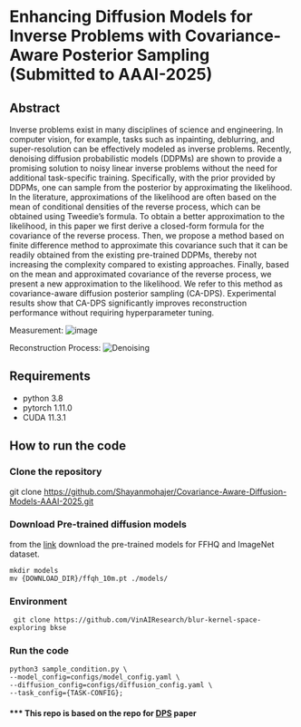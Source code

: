 # Enhancing Diffusion Models for Inverse Problems with Covariance-Aware Posterior Sampling (Submitted to AAAI-2025)

## Abstract 
Inverse problems exist in many disciplines of  science and engineering. In computer vision, for example,  tasks such as inpainting, deblurring, and super-resolution can be effectively modeled as inverse problems. Recently, denoising diffusion probabilistic models (DDPMs) are shown to provide a promising solution to noisy linear inverse problems without the need for additional task-specific training. Specifically, with the prior provided by DDPMs, one can sample from the posterior by approximating the likelihood. In the literature, approximations of the likelihood are often based on the mean of conditional densities of the reverse process, which can be obtained using Tweedie’s formula. To obtain a better approximation to the likelihood, in this paper we first derive a closed-form formula for the covariance of the reverse process. Then, we propose a method based on finite difference method to approximate this covariance such that it can be readily obtained from the existing pre-trained DDPMs, thereby not increasing the complexity compared to existing approaches. Finally, based on the mean and approximated covariance of the reverse process, we present a new approximation to the likelihood. We refer to this method as covariance-aware diffusion posterior sampling (CA-DPS). Experimental results show that CA-DPS significantly improves reconstruction performance without requiring hyperparameter tuning.

Measurement:
![image](https://github.com/user-attachments/assets/daf4b664-f0de-4e5f-b0a8-c696ef97e4e0)


Reconstruction Process: 
![Denoising](https://github.com/user-attachments/assets/45ddf8d8-fded-4d79-827b-ee3fb5727d84)



## Requirements
- python 3.8
- pytorch 1.11.0
- CUDA 11.3.1

## How to run the code
### Clone the repository
git clone https://github.com/Shayanmohajer/Covariance-Aware-Diffusion-Models-AAAI-2025.git

### Download Pre-trained diffusion models
from the [link](https://drive.google.com/drive/folders/1jElnRoFv7b31fG0v6pTSQkelbSX3xGZh) download the pre-trained models for  FFHQ and ImageNet dataset.
```
mkdir models
mv {DOWNLOAD_DIR}/ffqh_10m.pt ./models/
```
### Environment
``` git clone https://github.com/VinAIResearch/blur-kernel-space-exploring bkse``` 

### Run the code
```
python3 sample_condition.py \
--model_config=configs/model_config.yaml \
--diffusion_config=configs/diffusion_config.yaml \
--task_config={TASK-CONFIG};
```

#### *** This repo is based on the repo for [DPS](https://github.com/DPS2022/diffusion-posterior-sampling?tab=readme-ov-file) paper 
